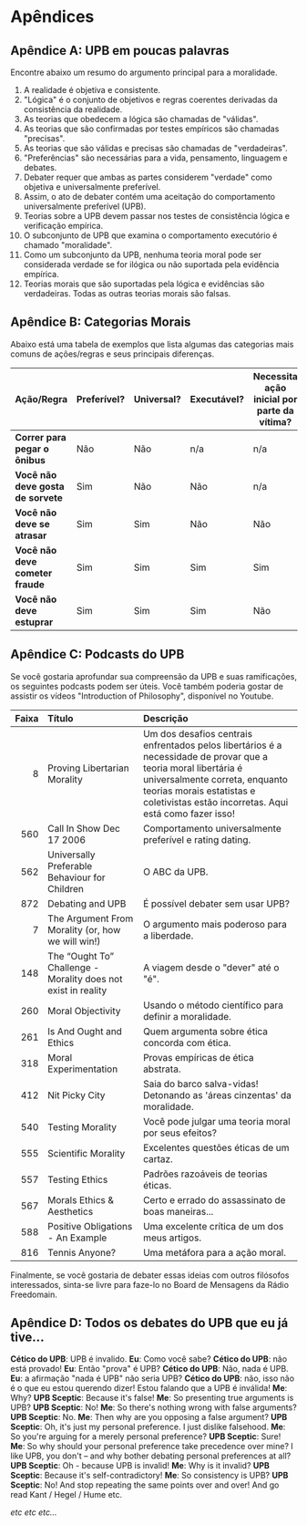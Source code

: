 # Apêndices

## Apêndice A: UPB em poucas palavras

Encontre abaixo um resumo do argumento principal para a moralidade.

1. A realidade é objetiva e consistente.
2. "Lógica" é o conjunto de objetivos e regras coerentes derivadas da consistência da realidade.
3. As teorias que obedecem a lógica são chamadas de "válidas".
4. As teorias que são confirmadas por testes empíricos são chamadas "precisas".
5. As teorias que são válidas e precisas são chamadas de "verdadeiras".
6. "Preferências" são necessárias para a vida, pensamento, linguagem e debates.
7. Debater requer que ambas as partes considerem "verdade" como objetiva e universalmente preferível.
8. Assim, o ato de debater contém uma aceitação do comportamento universalmente preferível (UPB).
9. Teorias sobre a UPB devem passar nos testes de consistência lógica e verificação empírica.
10. O subconjunto de UPB que examina o comportamento executório é chamado "moralidade".
11. Como um subconjunto da UPB, nenhuma teoria moral pode ser considerada verdade se for ilógica ou não suportada pela evidência empírica.
12. Teorias morais que são suportadas pela lógica e evidências são verdadeiras. Todas as outras teorias morais são falsas.

## Apêndice B: Categorias Morais

Abaixo está uma tabela de exemplos que lista algumas das categorias mais comuns de ações/regras e seus principais diferenças.

| Ação/Regra                         | Preferível? | Universal? | Executável? | Necessita ação inicial por parte da vítima? | Os infratores podem ser evitados? | Categoria moral              |
| ---------------------------------- | ----------- | ---------- | ----------- | ------------------------------------------- | --------------------------------- | ---------------------------- |
| **Correr para pegar o ônibus**     | Não         | Não        | n/a         | n/a                                         | n/a                               | Neutro                       |
| **Você não deve gosta de sorvete** | Sim         | Não        | Não         | n/a                                         | n/a                               | Neutro (preferência pessoal) |
| **Você não deve se atrasar**       | Sim         | Sim        | Não         | Não                                         | Sim                               | APA                          |
| **Você não deve cometer fraude**   | Sim         | Sim        | Sim         | Sim                                         | Sim                               | Bom                          |
| **Você não deve estuprar**         | Sim         | Sim        | Sim         | Não                                         | Não                               | Bom                          |

## Apêndice C: Podcasts do UPB

Se você gostaria aprofundar sua compreensão da UPB e suas ramificações, os seguintes podcasts podem ser úteis. Você também poderia gostar de assistir os vídeos "Introduction of Philosophy", disponível no Youtube.

| Faixa | Título                                                        | Descrição                                                                                                                                                                                                                               |
| -----:|:------------------------------------------------------------- |:--------------------------------------------------------------------------------------------------------------------------------------------------------------------------------------------------------------------------------------- |
|     8 | Proving Libertarian Morality                                  | Um dos desafios centrais enfrentados pelos libertários é a necessidade de provar que a teoria moral libertária é universalmente correta, enquanto teorias morais estatistas e coletivistas estão incorretas. Aqui está como fazer isso! |
|   560 | Call In Show Dec 17 2006                                      | Comportamento universalmente preferível e rating dating.                                                                                                                                                                                |
|   562 | Universally Preferable Behaviour for Children                 | O ABC da UPB.                                                                                                                                                                                                                           |
|   872 | Debating and UPB                                              | É possível debater sem usar UPB?                                                                                                                                                                                                        |
|     7 | The Argument From Morality (or, how we will win!)             | O argumento mais poderoso para a liberdade.                                                                                                                                                                                             |
|   148 | The “Ought To” Challenge - Morality does not exist in reality | A viagem desde o "dever" até o "é".                                                                                                                                                                                                     |
|   260 | Moral Objectivity                                             | Usando o método científico para definir a moralidade.                                                                                                                                                                                   |
|   261 | Is And Ought and Ethics                                       | Quem argumenta sobre ética concorda com ética.                                                                                                                                                                                          |
|   318 | Moral Experimentation                                         | Provas empíricas de ética abstrata.                                                                                                                                                                                                     |
|   412 | Nit Picky City                                                | Saia do barco salva-vidas! Detonando as 'áreas cinzentas' da moralidade.                                                                                                                                                                |
|   540 | Testing Morality                                              | Você pode julgar uma teoria moral por seus efeitos?                                                                                                                                                                                     |
|   555 | Scientific Morality                                           | Excelentes questões éticas de um cartaz.                                                                                                                                                                                                |
|   557 | Testing Ethics                                                | Padrões razoáveis de teorias éticas.                                                                                                                                                                                                    |
|   567 | Morals Ethics & Aesthetics                                    | Certo e errado do assassinato de boas maneiras...                                                                                                                                                                                       |
|   588 | Positive Obligations - An Example                             | Uma excelente crítica de um dos meus artigos.                                                                                                                                                                                           |
|   816 | Tennis Anyone?                                                | Uma metáfora para a ação moral.                                                                                                                                                                                                         |

Finalmente, se você gostaria de debater essas ideias com outros filósofos interessados, sinta-se livre para faze-lo no Board de Mensagens da Rádio Freedomain.

## Apêndice D: Todos os debates do UPB que eu já tive...

**Cético do UPB**: UPB é invalido. **Eu**: Como você sabe? **Cético do UPB**: não está provado! **Eu**: Então "prova" é UPB? **Cético do UPB**: Não, nada é UPB. **Eu**: a afirmação "nada é UPB" não seria UPB? **Cético do UPB**: não, isso não é o que eu estou querendo dizer! Estou falando que a UPB é inválida! **Me**: Why? **UPB Sceptic**: Because it's false! **Me**: So presenting true arguments is UPB? **UPB Sceptic**: No! **Me**: So there's nothing wrong with false arguments? **UPB Sceptic**: No. **Me**: Then why are you opposing a false argument? **UPB Sceptic**: Oh, it's just my personal preference. I just dislike falsehood. **Me**: So you're arguing for a merely personal preference? **UPB Sceptic**: Sure! **Me**: So why should your personal preference take precedence over mine? I like UPB, you don't – and why bother debating personal preferences at all? **UPB Sceptic**: Oh - because UPB is invalid! **Me**: Why is it invalid? **UPB Sceptic**: Because it's self-contradictory! **Me**: So consistency is UPB? **UPB Sceptic**: No! And stop repeating the same points over and over! And go read Kant / Hegel / Hume etc.

*etc etc etc...*